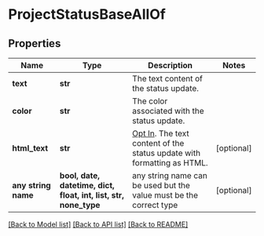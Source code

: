 # ProjectStatusBaseAllOf


## Properties
Name | Type | Description | Notes
------------ | ------------- | ------------- | -------------
**text** | **str** | The text content of the status update. | 
**color** | **str** | The color associated with the status update. | 
**html_text** | **str** | [Opt In](/docs/inputoutput-options). The text content of the status update with formatting as HTML. | [optional] 
**any string name** | **bool, date, datetime, dict, float, int, list, str, none_type** | any string name can be used but the value must be the correct type | [optional]

[[Back to Model list]](../README.md#documentation-for-models) [[Back to API list]](../README.md#documentation-for-api-endpoints) [[Back to README]](../README.md)


